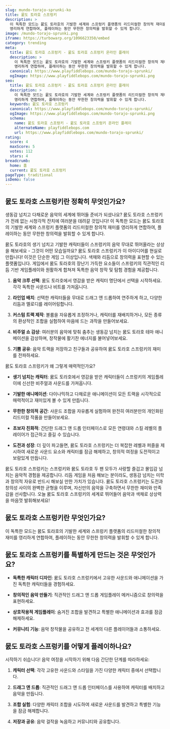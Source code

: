 ```yaml
---
slug: mundo-torajo-sprunki-ko
title: 뭀도 토라호 스프렁키
description: >
  이 독특한 모드는 뭀도 토라호의 기발한 세계와 스프렁키 플랫폼의 리드미컬한 창의적 재미를 
  영리하게 연합하여, 플레이하는 동안 무한한 창의력을 발휘할 수 있게 합니다.
image: /mundo-torajo-sprunki.png
iframe: https://turbowarp.org/1096623350/embed
category: trending
meta:
  title: 뭀도 토라호 스프렁키 - 뭀도 토라호 스프렁키 온라인 플레이
  description: >
    이 독특한 모드는 뭀도 토라호의 기발한 세계와 스프렁키 플랫폼의 리드미컬한 창의적 재미를 
    영리하게 연합하여, 플레이하는 동안 무한한 창의력을 발휘할 수 있게 합니다.
  canonical: https://www.playfiddlebops.com/mundo-torajo-sprunki/
  ogImage: https://www.playfiddlebops.com/mundo-torajo-sprunki.png
seo:
  title: 뭀도 토라호 스프렁키 - 뭀도 토라호 스프렁키 온라인 플레이
  description: >
    이 독특한 모드는 뭀도 토라호의 기발한 세계와 스프렁키 플랫폼의 리드미컬한 창의적 재미를 
    영리하게 연합하여, 플레이하는 동안 무한한 창의력을 발휘할 수 있게 합니다.
  keywords: 뭀도 토라호 스프렁키
  canonical: https://www.playfiddlebops.com/mundo-torajo-sprunki/
  ogImage: https://www.playfiddlebops.com/mundo-torajo-sprunki.png
  schema:
    name: 뭀도 토라호 스프렁키 - 뭀도 토라호 스프렁키 온라인 플레이
    alternateName: playfiddlebops.com
    url: https://www.playfiddlebops.com/mundo-torajo-sprunki/
rating:
  score: 4
  maxScore: 5
  votes: 112
  stars: 4
breadcrumb:
  home: 홈
  current: 뭀도 토라호 스프렁키
pageType: traditional
isDemo: false
---
```


## 뭀도 토라호 스프렁키란 정확히 무엇인가요?

생동감 넘치고 다채로운 음악의 세계에 뛰어들 준비가 되셨나요? 뭀도 토라호 스프렁키가 전례 없는 시청각적 잔치에 여러분을 데려갈 것입니다! 이 독특한 모드는 뭀도 토라호의 기발한 세계와 스프렁키 플랫폼의 리드미컬한 창의적 재미를 영리하게 연합하여, 플레이하는 동안 무한한 창의력을 발휘할 수 있게 합니다.

뭀도 토라호의 생기 넘치고 기발한 캐릭터들이 스프렁키의 음악 무대로 뛰어올라는 상상을 해보세요 - 그것이 어떤 모습일까요? 뭀도 토라호 스프렁키가 이 아이디어를 현실로 만듭니다! 이것은 단순한 게임 그 이상입니다. 색채와 리듬으로 창의력을 표현할 수 있는 플랫폼입니다. 게임에서 뭀도 토라호의 장난기 가득한 요소들이 스프렁키의 직관적인 리듬 기반 게임플레이와 원활하게 합쳐져 독특한 음악 창작 및 탐험 경험을 제공합니다.

1. **음악 크루 선택**: 뭀도 토라호에서 영감을 받은 캐릭터 명단에서 선택을 시작하세요. 각각 독특한 사운드나 비트를 가져옵니다.

2. **라인업 배치**: 선택한 캐릭터들을 무대로 드래그 앤 드롭하여 연주하게 하고, 다양한 리듬과 멜로디를 레이어링합니다.

3. **커스텀 트랙 제작**: 볼륨을 자유롭게 조정하거나, 캐릭터를 재배치하거나, 모든 종류의 환상적인 조합을 실험하여 마음에 드는 과작을 만들어보세요.

4. **비주얼 쇼 감상**: 여러분의 음악에 맞춰 춤추는 생동감 넘치는 뭀도 토라호 테마 애니메이션을 감상하며, 창작물에 활기찬 에너지를 불어넣어보세요.

5. **기쁨 공유**: 음악 트랙을 저장하고 친구들과 공유하여 뭀도 토라호 스프렁키의 재미를 전파하세요.

뭀도 토라호 스프렁키가 왜 그렇게 매력적인가요?

- **생기 넘치는 캐릭터**: 뭀도 토라호에서 영감을 받은 캐릭터들이 스프렁키의 게임플레이에 신선한 비주얼과 사운드를 가져옵니다.

- **기발한 애니메이션**: 다이나믹하고 다채로운 애니메이션이 모든 트랙을 시각적으로 매력적이고 재미있게 볼 수 있게 만듭니다.

- **무한한 창의적 공간**: 사운드 조합을 자유롭게 실험하여 완전히 여러분만의 개인화된 리드미컬 작품을 만들어보세요.

- **초보자 친화적**: 간단한 드래그 앤 드롭 인터페이스로 모든 연령대와 스킬 레벨의 플레이어가 접근하고 즐길 수 있습니다.

- **도전과 성장**: 더 깊이 파고들면, 뭀도 토라호 스프렁키는 더 복잡한 레벨과 퍼즐을 제시하여 새로운 사운드 요소와 캐릭터를 잠금 해제하고, 창의적 여정을 도전적이고 보람있게 만듭니다.

뭀도 토라호 스프렁키는 스프렁키와 뭀도 토라호 두 팬 모두가 사랑할 즐겁고 몰입감 넘치는 음악적 경험을 제공합니다. 리듬 게임을 처음 해보는 분이라도, 생동감 넘치는 미학과 창의적 자유로 반드시 해보실 만한 가치가 있습니다. 뭀도 토라호 스프렁키는 도전과 창의성 사이의 완벽한 균형을 이루며, 자신만의 음악을 구축하면서 무한한 재미와 만족감을 선사합니다. 오늘 뭀도 토라호 스프렁키의 세계로 뛰어들어 음악과 색채로 상상력을 마음껏 발휘해보세요!

## 뭀도 토라호 스프렁키란 무엇인가요?

이 독특한 모드는 뭀도 토라호의 기발한 세계와 스프렁키 플랫폼의 리드미컬한 창의적 재미를 영리하게 연합하여, 플레이하는 동안 무한한 창의력을 발휘할 수 있게 합니다.

## 뭀도 토라호 스프렁키를 특별하게 만드는 것은 무엇인가요?

- **독특한 캐릭터 디자인**: 뭀도 토라호 스프렁키에서 고유한 사운드와 애니메이션을 가진 독특한 캐릭터들을 경험하세요.

- **창의적인 음악 만들기**: 직관적인 드래그 앤 드롭 게임플레이 메커니즘으로 창의력을 표현하세요.

- **상호작용적 게임플레이**: 숨겨진 조합을 발견하고 특별한 애니메이션과 효과를 잠금 해제하세요.

- **커뮤니티 기능**: 음악 창작물을 공유하고 전 세계의 다른 플레이어들과 소통하세요.

## 뭀도 토라호 스프렁키를 어떻게 플레이하나요?

시작하기 쉬습니다! 음악 여정을 시작하기 위해 다음 간단한 단계를 따라하세요:

1. **캐릭터 선택**: 각각 고유한 사운드와 스타일을 가진 다양한 캐릭터 중에서 선택합니다.

2. **드래그 앤 드롭**: 직관적인 드래그 앤 드롭 인터페이스를 사용하여 캐릭터를 배치하고 음악을 만듭니다.

3. **조합 실험**: 다양한 캐릭터 조합을 시도하여 새로운 사운드를 발견하고 특별한 기능을 잠금 해제합니다.

4. **저장과 공유**: 음악 걸작을 녹음하고 커뮤니티와 공유합니다.
